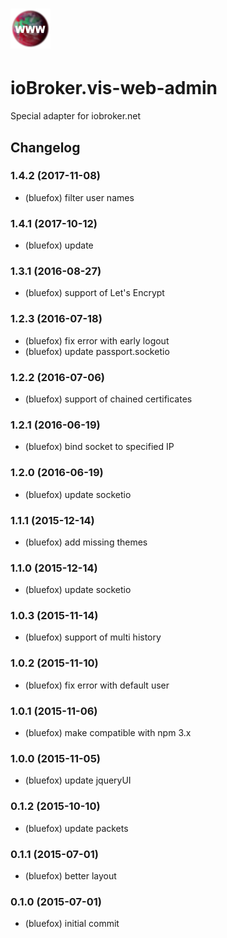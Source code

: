 ![Logo](admin/vis-web-admin.png)
===========================
# ioBroker.vis-web-admin

Special adapter for iobroker.net

## Changelog
### 1.4.2 (2017-11-08)
* (bluefox) filter user names

### 1.4.1 (2017-10-12)
* (bluefox) update

### 1.3.1 (2016-08-27)
* (bluefox) support of Let's Encrypt

### 1.2.3 (2016-07-18)
* (bluefox) fix error with early logout
* (bluefox) update passport.socketio

### 1.2.2 (2016-07-06)
* (bluefox) support of chained certificates

### 1.2.1 (2016-06-19)
* (bluefox) bind socket to specified IP

### 1.2.0 (2016-06-19)
* (bluefox) update socketio

### 1.1.1 (2015-12-14)
* (bluefox) add missing themes

### 1.1.0 (2015-12-14)
* (bluefox) update socketio

### 1.0.3 (2015-11-14)
* (bluefox) support of multi history

### 1.0.2 (2015-11-10)
* (bluefox) fix error with default user

### 1.0.1 (2015-11-06)
* (bluefox) make compatible with npm 3.x

### 1.0.0 (2015-11-05)
* (bluefox) update jqueryUI

### 0.1.2 (2015-10-10)
* (bluefox) update packets

### 0.1.1 (2015-07-01)
* (bluefox) better layout

### 0.1.0 (2015-07-01)
* (bluefox) initial commit

